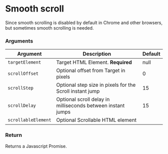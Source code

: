 # Smooth scroll

Since smooth scrolling is disabled by default in Chrome and other browsers, but sometimes smooth scrolling is needed.

### Arguments

| Argument            | Description                                                 | Default |
| ------------------- | ----------------------------------------------------------- | ------- |
| `targetElement`     | Target HTML Element. **Required**                           | null    |
| `scrollOffset`      | Optional offset from Target in pixels                       | 0       |
| `scrollStep`        | Optional step size in pixels for the Scroll instant jump    | 15      |
| `scrollDelay`       | Optional scroll delay in milliseconds between instant jumps | 15      |
| `scrollableElement` | Optional Scrollable HTML element                            | <html>  |

### Return

Returns a Javascript Promise.
